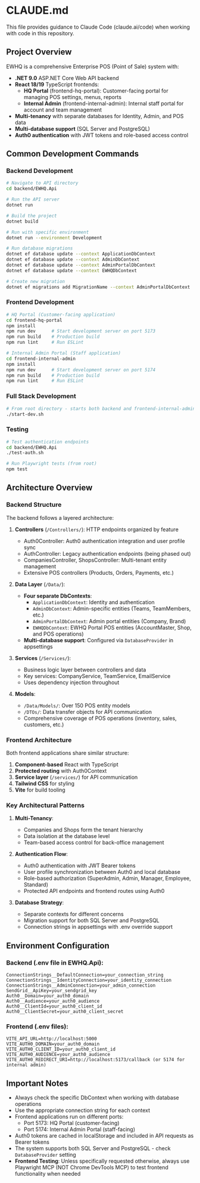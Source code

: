 # CLAUDE.md

This file provides guidance to Claude Code (claude.ai/code) when working with code in this repository.

## Project Overview

EWHQ is a comprehensive Enterprise POS (Point of Sale) system with:
- **.NET 9.0** ASP.NET Core Web API backend
- **React 18/19** TypeScript frontends:
  - **HQ Portal** (frontend-hq-portal): Customer-facing portal for managing POS settings, menus, reports
  - **Internal Admin** (frontend-internal-admin): Internal staff portal for account and team management
- **Multi-tenancy** with separate databases for Identity, Admin, and POS data
- **Multi-database support** (SQL Server and PostgreSQL)
- **Auth0 authentication** with JWT tokens and role-based access control

## Common Development Commands

### Backend Development
```bash
# Navigate to API directory
cd backend/EWHQ.Api

# Run the API server
dotnet run

# Build the project
dotnet build

# Run with specific environment
dotnet run --environment Development

# Run database migrations
dotnet ef database update --context ApplicationDbContext
dotnet ef database update --context AdminDbContext
dotnet ef database update --context AdminPortalDbContext
dotnet ef database update --context EWHQDbContext

# Create new migration
dotnet ef migrations add MigrationName --context AdminPortalDbContext
```

### Frontend Development
```bash
# HQ Portal (Customer-facing application)
cd frontend-hq-portal
npm install
npm run dev      # Start development server on port 5173
npm run build    # Production build
npm run lint     # Run ESLint

# Internal Admin Portal (Staff application)
cd frontend-internal-admin
npm install
npm run dev      # Start development server on port 5174
npm run build    # Production build
npm run lint     # Run ESLint
```

### Full Stack Development
```bash
# From root directory - starts both backend and frontend-internal-admin
./start-dev.sh
```

### Testing
```bash
# Test authentication endpoints
cd backend/EWHQ.Api
./test-auth.sh

# Run Playwright tests (from root)
npm test
```

## Architecture Overview

### Backend Structure
The backend follows a layered architecture:

1. **Controllers** (`/Controllers/`): HTTP endpoints organized by feature
   - Auth0Controller: Auth0 authentication integration and user profile sync
   - AuthController: Legacy authentication endpoints (being phased out)
   - CompaniesController, ShopsController: Multi-tenant entity management
   - Extensive POS controllers (Products, Orders, Payments, etc.)

2. **Data Layer** (`/Data/`):
   - **Four separate DbContexts**:
     - `ApplicationDbContext`: Identity and authentication
     - `AdminDbContext`: Admin-specific entities (Teams, TeamMembers, etc.)
     - `AdminPortalDbContext`: Admin portal entities (Company, Brand)
     - `EWHQDbContext`: EWHQ Portal POS entities (AccountMaster, Shop, and POS operations)
   - **Multi-database support**: Configured via `DatabaseProvider` in appsettings

3. **Services** (`/Services/`):
   - Business logic layer between controllers and data
   - Key services: CompanyService, TeamService, EmailService
   - Uses dependency injection throughout

4. **Models**:
   - `/Data/Models/`: Over 150 POS entity models
   - `/DTOs/`: Data transfer objects for API communication
   - Comprehensive coverage of POS operations (inventory, sales, customers, etc.)

### Frontend Architecture
Both frontend applications share similar structure:

1. **Component-based** React with TypeScript
2. **Protected routing** with Auth0Context
3. **Service layer** (`/services/`) for API communication
4. **Tailwind CSS** for styling
5. **Vite** for build tooling

### Key Architectural Patterns

1. **Multi-Tenancy**:
   - Companies and Shops form the tenant hierarchy
   - Data isolation at the database level
   - Team-based access control for back-office management

2. **Authentication Flow**:
   - Auth0 authentication with JWT Bearer tokens
   - User profile synchronization between Auth0 and local database
   - Role-based authorization (SuperAdmin, Admin, Manager, Employee, Standard)
   - Protected API endpoints and frontend routes using Auth0

3. **Database Strategy**:
   - Separate contexts for different concerns
   - Migration support for both SQL Server and PostgreSQL
   - Connection strings in appsettings with .env override support

## Environment Configuration

### Backend (.env file in EWHQ.Api):
```
ConnectionStrings__DefaultConnection=your_connection_string
ConnectionStrings__IdentityConnection=your_identity_connection
ConnectionStrings__AdminConnection=your_admin_connection
SendGrid__ApiKey=your_sendgrid_key
Auth0__Domain=your_auth0_domain
Auth0__Audience=your_auth0_audience
Auth0__ClientId=your_auth0_client_id
Auth0__ClientSecret=your_auth0_client_secret
```

### Frontend (.env files):
```
VITE_API_URL=http://localhost:5000
VITE_AUTH0_DOMAIN=your_auth0_domain
VITE_AUTH0_CLIENT_ID=your_auth0_client_id
VITE_AUTH0_AUDIENCE=your_auth0_audience
VITE_AUTH0_REDIRECT_URI=http://localhost:5173/callback (or 5174 for internal admin)
```

## Important Notes

- Always check the specific DbContext when working with database operations
- Use the appropriate connection string for each context
- Frontend applications run on different ports:
  - Port 5173: HQ Portal (customer-facing)
  - Port 5174: Internal Admin Portal (staff-facing)
- Auth0 tokens are cached in localStorage and included in API requests as Bearer tokens
- The system supports both SQL Server and PostgreSQL - check `DatabaseProvider` setting
- **Frontend Testing**: Unless specifically requested otherwise, always use Playwright MCP (NOT Chrome DevTools MCP) to test frontend functionality when needed
